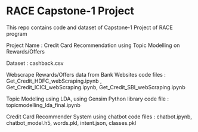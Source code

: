 # RACE Capstone-1 Project
This repo contains code and dataset of Capstone-1 Project of RACE program

Project Name : Credit Card Recommendation using Topic Modelling on Rewards/Offers

Dataset : cashback.csv

Webscrape Rewards/Offers data from Bank Websites
code files : Get_Credit_HDFC_webScraping.ipynb , Get_Credit_ICICI_webScraping.ipynb, Get_Credit_SBI_webScraping.ipynb

Topic Modeling using LDA, using Gensim Python library
code file : topicmodelling_lda_final.ipynb

Credit Card Recommender System using chatbot
code files : chatbot.ipynb, chatbot_model.h5, words.pkl, intent.json, classes.pkl
